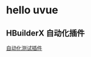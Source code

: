 # hello uvue

## HBuilderX 自动化插件

[自动化测试插件](https://uniapp.dcloud.net.cn/worktile/auto/hbuilderx-extension/)
